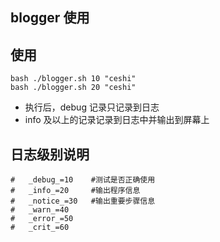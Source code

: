## blogger 使用

## 使用

```
bash ./blogger.sh 10 "ceshi"
bash ./blogger.sh 20 "ceshi"
```
* 执行后，debug 记录只记录到日志
* info 及以上的记录记录到日志中并输出到屏幕上

## 日志级别说明

```
#	_debug_=10    #测试是否正确使用
#	_info_=20     #输出程序信息
#	_notice_=30   #输出重要步骤信息
#	_warn_=40     
#	_error_=50
#	_crit_=60
```
